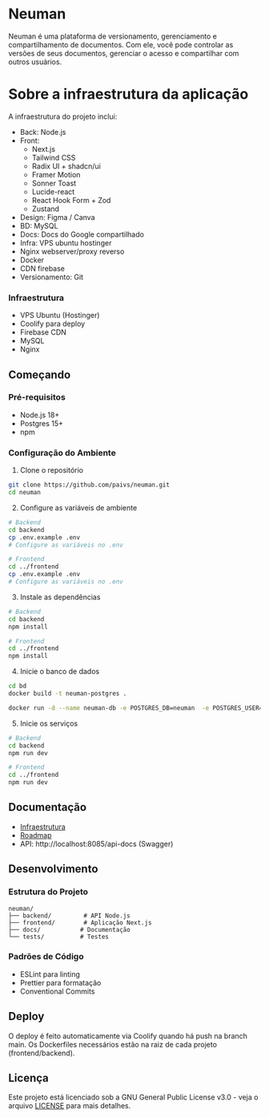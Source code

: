 # Neuman

Neuman é uma plataforma de versionamento, gerenciamento e compartilhamento de documentos. Com ele, você pode controlar as versões de seus documentos, gerenciar o acesso e compartilhar com outros usuários.


# Sobre a infraestrutura da aplicação
A infraestrutura do projeto inclui:

- Back: Node.js
- Front: 
  - Next.js
  - Tailwind CSS
  - Radix UI + shadcn/ui
  - Framer Motion
  - Sonner Toast
  - Lucide-react
  - React Hook Form + Zod
  - Zustand
- Design: Figma / Canva
- BD: MySQL
- Docs: Docs do Google compartilhado
- Infra: VPS ubuntu hostinger
- Nginx webserver/proxy reverso
- Docker
- CDN firebase
- Versionamento: Git

### Infraestrutura
- VPS Ubuntu (Hostinger)
- Coolify para deploy
- Firebase CDN
- MySQL
- Nginx

## Começando

### Pré-requisitos
- Node.js 18+
- Postgres 15+
- npm

### Configuração do Ambiente

1. Clone o repositório
```bash
git clone https://github.com/paivs/neuman.git
cd neuman
```

2. Configure as variáveis de ambiente
```bash
# Backend
cd backend
cp .env.example .env
# Configure as variáveis no .env

# Frontend
cd ../frontend
cp .env.example .env
# Configure as variáveis no .env
```

3. Instale as dependências
```bash
# Backend
cd backend
npm install

# Frontend
cd ../frontend
npm install
```

4. Inicie o banco de dados
```bash
cd bd
docker build -t neuman-postgres .

docker run -d --name neuman-db -e POSTGRES_DB=neuman  -e POSTGRES_USER=neuman_user -e POSTGRES_PASSWORD=supersecret -p 5432:5432 neuman-postgres

```

5. Inicie os serviços
```bash
# Backend
cd backend
npm run dev

# Frontend
cd ../frontend
npm run dev
```

## Documentação

- [Infraestrutura](/docs/infraestrutura.md)
- [Roadmap](/docs/roadmap.md)
- API: http://localhost:8085/api-docs (Swagger)

## Desenvolvimento

### Estrutura do Projeto
```
neuman/
├── backend/         # API Node.js
├── frontend/        # Aplicação Next.js
├── docs/           # Documentação
└── tests/          # Testes
```

### Padrões de Código
- ESLint para linting
- Prettier para formatação
- Conventional Commits

## Deploy

O deploy é feito automaticamente via Coolify quando há push na branch main. Os Dockerfiles necessários estão na raiz de cada projeto (frontend/backend).

## Licença
Este projeto está licenciado sob a GNU General Public License v3.0 - veja o arquivo [LICENSE](LICENSE) para mais detalhes.
